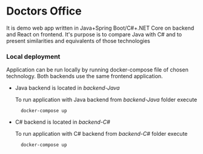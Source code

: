 # Doctors Office
It is demo web app written in Java+Spring Boot/C#+.NET Core 
on backend and React on frontend. 
It's purpose is to compare Java with C# and to present 
similarities and equivalents of those technologies 
### Local deployment
Application can be run locally by running docker-compose file of chosen technology. Both backends use the same frontend application.
* Java backend is located in *backend-Java*
  
  To run application with Java backend from *backend-Java* 
  folder execute 
  ```shell script
    docker-compose up
  ```
* C# backend is located in *backend-C#*

  To run application with C# backend from *backend-C#* 
    folder execute 
    ```shell script
      docker-compose up
    ```
